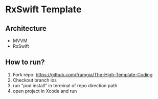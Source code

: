 # RxSwift Template


## Architecture
- MVVM
- RxSwift

## How to run?
1. Fork repo: https://github.com/framgia/The-High-Template-Coding
2. Checkout branch ios
3. run "pod install" in terminal of repo direction path
4. open project in Xcode and run


